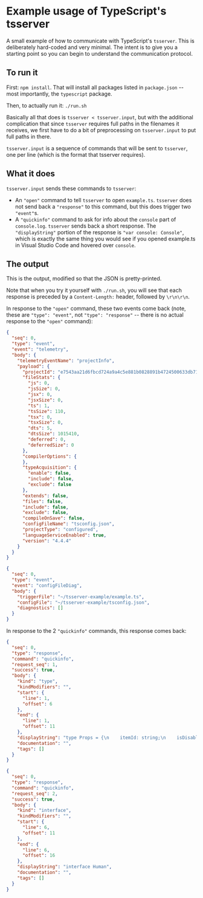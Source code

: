 # Example usage of TypeScript's tsserver

A small example of how to communicate with TypeScript's `tsserver`. This is
deliberately hard-coded and very minimal.  The intent is to give you a starting
point so you can begin to understand the communication protocol.

## To run it

First: `npm install`. That will install all packages listed in `package.json`
-- most importantly, the `typescript` package.

Then, to actually run it: `./run.sh`

Basically all that does is `tsserver < tsserver.input`, but with the additional
complication that since `tsserver` requires full paths in the filenames it
receives, we first have to do a bit of preprocessing on `tsserver.input` to put
full paths in there.

`tsserver.input` is a sequence of commands that will be sent to `tsserver`, one
per line (which is the format that tsserver requires).

## What it does

`tsserver.input` sends these commands to `tsserver`:

* An `"open"` command to tell `tsserver` to open `example.ts`. `tsserver` does
  not send back a `"response"` to this command, but this does trigger two
  `"event"`s.
* A `"quickinfo"` command to ask for info about the `console` part of
  `console.log`. `tsserver` sends back a short response. The `"displayString"`
  portion of the response is `"var console: Console"`, which is exactly the
  same thing you would see if you opened example.ts in Visual Studio Code and
  hovered over `console`.

## The output

This is the output, modified so that the JSON is pretty-printed.

Note that when you try it yourself with `./run.sh`, you will see that each
response is preceded by a `Content-Length:` header, followed by `\r\n\r\n`.

In response to the `"open"` command, these two events come back (note, these
are `"type": "event"`, not `"type": "response"` -- there is no actual response
to the `"open"` command):

```json
{
  "seq": 0,
  "type": "event",
  "event": "telemetry",
  "body": {
    "telemetryEventName": "projectInfo",
    "payload": {
      "projectId": "e7543aa21d6fbcd724a9a4c5e881b0828891b4724500633db71f643afadcaf3d",
      "fileStats": {
        "js": 0,
        "jsSize": 0,
        "jsx": 0,
        "jsxSize": 0,
        "ts": 1,
        "tsSize": 110,
        "tsx": 0,
        "tsxSize": 0,
        "dts": 5,
        "dtsSize": 1015410,
        "deferred": 0,
        "deferredSize": 0
      },
      "compilerOptions": {
      },
      "typeAcquisition": {
        "enable": false,
        "include": false,
        "exclude": false
      },
      "extends": false,
      "files": false,
      "include": false,
      "exclude": false,
      "compileOnSave": false,
      "configFileName": "tsconfig.json",
      "projectType": "configured",
      "languageServiceEnabled": true,
      "version": "4.4.4"
    }
  }
}

{
  "seq": 0,
  "type": "event",
  "event": "configFileDiag",
  "body": {
    "triggerFile": "~/tsserver-example/example.ts",
    "configFile": "~/tsserver-example/tsconfig.json",
    "diagnostics": []
  }
}
```

In response to the 2 `"quickinfo"` commands, this response comes back:

```json
{
  "seq": 0,
  "type": "response",
  "command": "quickinfo",
  "request_seq": 1,
  "success": true,
  "body": {
    "kind": "type",
    "kindModifiers": "",
    "start": {
      "line": 1,
      "offset": 6
    },
    "end": {
      "line": 1,
      "offset": 11
    },
    "displayString": "type Props = {\n    itemId: string;\n    isDisabled: boolean;\n}",
    "documentation": "",
    "tags": []
  }
}

{
  "seq": 0,
  "type": "response",
  "command": "quickinfo",
  "request_seq": 2,
  "success": true,
  "body": {
    "kind": "interface",
    "kindModifiers": "",
    "start": {
      "line": 6,
      "offset": 11
    },
    "end": {
      "line": 6,
      "offset": 16
    },
    "displayString": "interface Human",
    "documentation": "",
    "tags": []
  }
}
```
